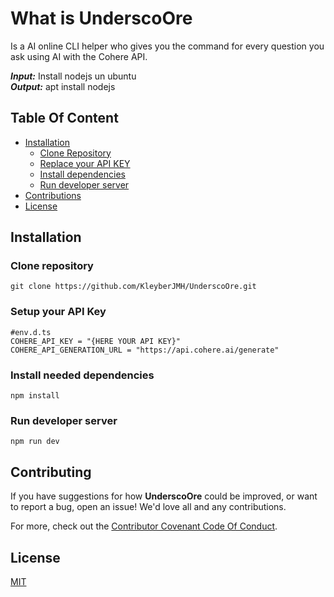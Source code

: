 # What is UnderscoOre
Is a AI online CLI helper who gives you the command for every question you ask using AI with the Cohere API.

***Input:*** Install nodejs un ubuntu <br>
***Output:*** apt install nodejs

## Table Of Content
- [Installation](#Installation)
    - [Clone Repository](#Clone-repository)
    - [Replace your API KEY](#Setup-your-API-Key)
    - [Install dependencies](#Install-needed-dependencies)
    - [Run developer server](#Run-developer-server)
- [Contributions](#Contributing)
- [License](#License)






## Installation
### Clone repository
```
git clone https://github.com/KleyberJMH/UnderscoOre.git
```
### Setup your API Key
```
#env.d.ts
COHERE_API_KEY = "{HERE YOUR API KEY}"
COHERE_API_GENERATION_URL = "https://api.cohere.ai/generate"
```

### Install needed dependencies
```
npm install
```

### Run developer server
```
npm run dev
```

## Contributing 
 If you have suggestions for how **UnderscoOre** could be improved, or want to report a bug, open an issue! We'd love all and any contributions. 

 For more, check out the [Contributor Covenant Code Of Conduct](CONTRIBUTING.md).


## License 
 [MIT](LICENSE)
















































